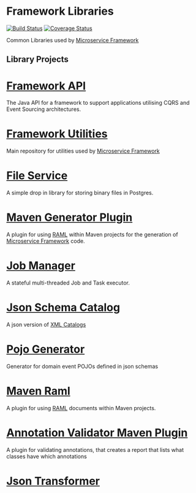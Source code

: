 # Framework Libraries

[![Build Status](https://travis-ci.org/CJSCommonPlatform/framework-libraries.svg?branch=master)](https://travis-ci.org/CJSCommonPlatform/framework-libraries) [![Coverage Status](https://coveralls.io/repos/github/CJSCommonPlatform/framework-libraries/badge.svg?branch=master)](https://coveralls.io/github/CJSCommonPlatform/framework-libraries?branch=master)

Common Libraries used by [Microservice Framework](https://github.com/CJSCommonPlatform/microservice_framework)

## Library Projects

# [Framework API](./framework-api/README.md)
The Java API for a framework to support applications utilising CQRS and Event Sourcing architectures.

# [Framework Utilities](./framework-utilities/README.md)
Main repository for utilities used by [Microservice Framework](https://github.com/CJSCommonPlatform/microservice_framework)

# [File Service](./file-service/README.md)
A simple drop in library for storing binary files in Postgres. 

# [Maven Generator Plugin](./generator-maven-plugin/README.md)
A plugin for using [RAML](http://raml.org/) within Maven projects for the generation of [Microservice Framework](https://github.com/CJSCommonPlatform/microservice_framework) code. 

# [Job Manager](./job-manager/README.md)
A stateful multi-threaded Job and Task executor. 

# [Json Schema Catalog](./json-schema-catalog/README.md)
A json version of [XML Catalogs](https://www.oasis-open.org/committees/entity/spec-2001-08-06.html)

# [Pojo Generator](./json-schema-pojo-generator/README.md)
Generator for domain event POJOs defined in json schemas

# [Maven Raml](./raml-maven/README.md)
A plugin for using [RAML](http://raml.org/) documents within Maven projects.

# [Annotation Validator Maven Plugin](./annotation-validator-maven-plugin/README.md)
A plugin for validating annotations, that creates a report that lists what classes have which annotations

# [Json Transformer](./json-transformer/README.md)
 


